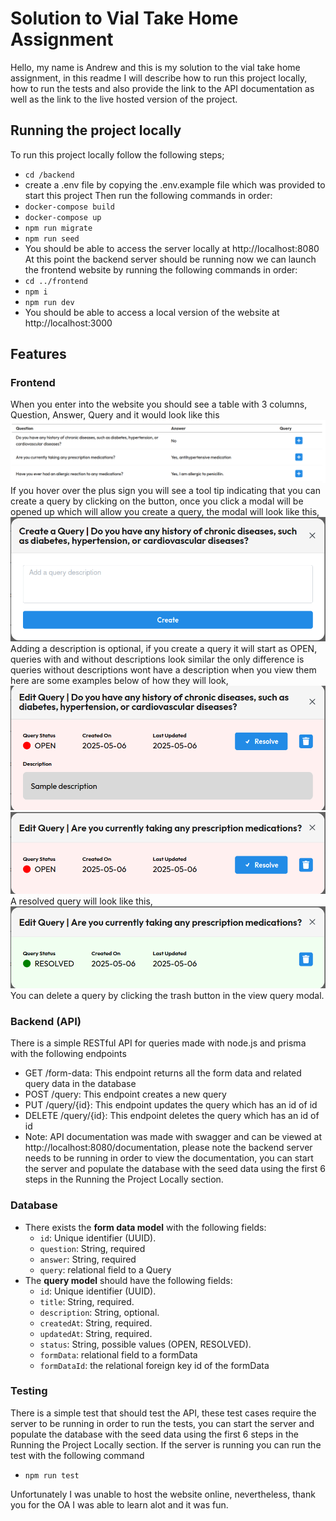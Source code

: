 # Solution to Vial Take Home Assignment

Hello, my name is Andrew and this is my solution to the vial take home assignment, in this readme I will describe how to run this project locally, how to run the tests and also provide the link to the API documentation as well as the link to the live hosted version of the project.

## Running the project locally
To run this project locally follow the following steps;
- `cd /backend`
- create a .env file by copying the .env.example file which was provided to start this project
Then run the following commands in order:
- `docker-compose build`
- `docker-compose up`
- `npm run migrate`
- `npm run seed`
- You should be able to access the server locally at http://localhost:8080
At this point the backend server should be running now we can launch the frontend website by running the following commands in order:
- `cd ../frontend`
- `npm i`
- `npm run dev`
- You should be able to access a local version of the website at http://localhost:3000

## Features
### Frontend
When you enter into the website you should see a table with 3 columns, Question, Answer, Query and it would look like this
![table.png](./assets/table.png)
If you hover over the plus sign you will see a tool tip indicating that you can create a query by clicking on the button, once you click a modal will be opened up which will allow you create a query, the modal will look like this,
![create.png](./assets/create.png)
Adding a description is optional, if you create a query it will start as OPEN, queries with and without descriptions look similar the only difference is queries without descriptions wont have a description when you view them here are some examples below of how they will look,
![view-desc.png](./assets/view-desc.png)
![view-no-desc.png](./assets/view-no-desc.png)
A resolved query will look like this,
![resolved.png](./assets/resolved.png)
You can delete a query by clicking the trash button in the view query modal.

### Backend (API)
There is a simple RESTful API for queries made with node.js and prisma with the following endpoints
- GET /form-data: This endpoint returns all the form data and related query data in the database
- POST /query: This endpoint creates a new query
- PUT /query/{id}: This endpoint updates the query which has an id of id
- DELETE /query/{id}: This endpoint deletes the query which has an id of id <br/>
- Note: API documentation was made with swagger and can be viewed at http://localhost:8080/documentation, please note the backend server needs to be running in order to view the documentation, you can start the server and populate the database with the seed data using the first 6 steps in the Running the Project Locally section.

### Database
- There exists the **form data model** with the following fields:
    - `id`: Unique identifier (UUID).
    - `question`: String, required
    - `answer`: String, required
    - `query`: relational field to a Query
- The **query model** should have the following fields:
    - `id`: Unique identifier (UUID).
    - `title`: String, required.
    - `description`: String, optional.
    - `createdAt`: String, required.
    - `updatedAt`: String, required.
    - `status`: String, possible values (OPEN, RESOLVED).
    - `formData`: relational field to a formData
    - `formDataId`: the relational foreign key id of the formData

### Testing
There is a simple test that should test the API, these test cases require the server to be running in order to run the tests, you can start the server and populate the database with the seed data using the first 6 steps in the Running the Project Locally section. If the server is running you can run the test with the following command
- `npm run test`

Unfortunately I was unable to host the website online, nevertheless, thank you for the OA I was able to learn alot and it was fun.